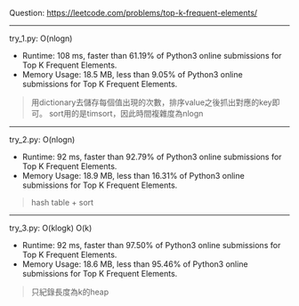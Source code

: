 Question: https://leetcode.com/problems/top-k-frequent-elements/

---

try_1.py: O(nlogn)
* Runtime: 108 ms, faster than 61.19% of Python3 online submissions for Top K Frequent Elements.
* Memory Usage: 18.5 MB, less than 9.05% of Python3 online submissions for Top K Frequent Elements.

> 用dictionary去儲存每個值出現的次數，排序value之後抓出對應的key即可。
> sort用的是timsort，因此時間複雜度為nlogn

---

try_2.py: O(nlogn)
* Runtime: 92 ms, faster than 92.79% of Python3 online submissions for Top K Frequent Elements.
* Memory Usage: 18.9 MB, less than 16.31% of Python3 online submissions for Top K Frequent Elements.

> hash table + sort

---

try_3.py: O(klogk) O(k)

* Runtime: 92 ms, faster than 97.50% of Python3 online submissions for Top K Frequent Elements.
* Memory Usage: 18.6 MB, less than 95.46% of Python3 online submissions for Top K Frequent Elements.

> 只紀錄長度為k的heap
